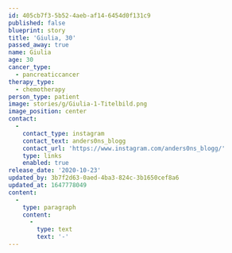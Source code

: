 ```yaml
---
id: 405cb7f3-5b52-4aeb-af14-6454d0f131c9
published: false
blueprint: story
title: 'Giulia, 30'
passed_away: true
name: Giulia
age: 30
cancer_type:
  - pancreaticcancer
therapy_type:
  - chemotherapy
person_type: patient
image: stories/g/Giulia-1-Titelbild.png
image_position: center
contact:
  -
    contact_type: instagram
    contact_text: anders0ns_blogg
    contact_url: 'https://www.instagram.com/anders0ns_blogg/'
    type: links
    enabled: true
release_date: '2020-10-23'
updated_by: 3b7f2d63-0aed-4ba3-824c-3b1650cef8a6
updated_at: 1647778049
content:
  -
    type: paragraph
    content:
      -
        type: text
        text: '-'
---
```

